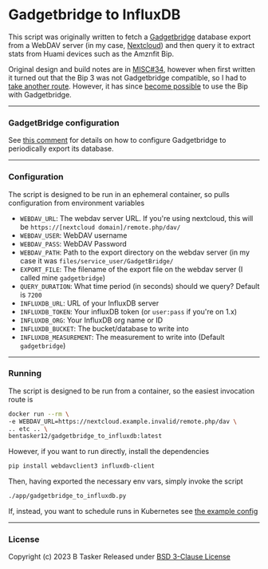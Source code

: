 # Gadgetbridge to InfluxDB

This script was originally written to fetch a [Gadgetbridge](https://www.gadgetbridge.org/) database export from a WebDAV server (in my case, [Nextcloud](https://nextcloud.com/)) and then query it to extract stats from Huami devices such as the Amznfit Bip.

Original design and build notes are in [MISC#34](https://projects.bentasker.co.uk/gils_projects/issue/jira-projects/MISC/34.html), however when first written it turned out that the Bip 3 was not Gadgetbridge compatible, so I had to [take another route](https://www.bentasker.co.uk/posts/blog/software-development/extracting-data-from-zepp-app-for-local-storage-in-influxdb.html). However, it has since [become possible](https://projects.bentasker.co.uk/gils_projects/issue/jira-projects/MISC/34.html#comment5397) to use the Bip with Gadgetbridge.


----

### GadgetBridge configuration

See [this comment](https://projects.bentasker.co.uk/gils_projects/issue/jira-projects/MISC/34.html#comment5064) for details on how to configure Gadgetbridge to periodically export its database.

----

### Configuration

The script is designed to be run in an ephemeral container, so pulls configuration from environment variables

- `WEBDAV_URL`: The webdav server URL. If you're using nextcloud, this will be `https://[nextcloud domain]/remote.php/dav/`
- `WEBDAV_USER`: WebDAV username
- `WEBDAV_PASS`: WebDAV Password
- `WEBDAV_PATH`: Path to the export directory on the webdav server (in my case it was `files/service_user/GadgetBridge/`
- `EXPORT_FILE`: The filename of the export file on the webdav server (I called mine `gadgetbridge`)
- `QUERY_DURATION`: What time period (in seconds) should we query? Default is `7200`
- `INFLUXDB_URL`: URL of your InfluxDB server
- `INFLUXDB_TOKEN`: Your influxDB token (or `user:pass` if you're on 1.x)
- `INFLUXDB_ORG`: Your InfluxDB org name or ID
- `INFLUXDB_BUCKET`: The bucket/database to write into
- `INFLUXDB_MEASUREMENT`: The measurement to write into (Default `gadgetbridge`)

----

### Running

The script is designed to be run from a container, so the easiest invocation route is
```sh 
docker run --rm \
-e WEBDAV_URL=https://nextcloud.example.invalid/remote.php/dav \
.. etc .. \
bentasker12/gadgetbridge_to_influxdb:latest
```

However, if you want to run directly, install the dependencies
```sh 
pip install webdavclient3 influxdb-client
```

Then, having exported the necessary env vars, simply invoke the script
```sh 
./app/gadgetbridge_to_influxdb.py
```

If, instead, you want to schedule runs in Kubernetes see [the example config](https://projects.bentasker.co.uk/gils_projects/issue/jira-projects/MISC/34.html#comment5083)

----

### License

Copyright (c) 2023 B Tasker
Released under [BSD 3-Clause License](https://www.bentasker.co.uk/pages/licenses/bsd-3-clause.html)
